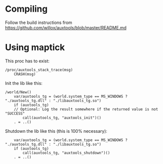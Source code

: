 # Compiling
Follow the build instructions from https://github.com/willox/auxtools/blob/master/README.md

# Using maptick
This proc has to exist:
```dm
/proc/auxtools_stack_trace(msg)
    CRASH(msg)
```

Init the lib like this:
```dm
/world/New()
	var/auxtools_tg = (world.system_type == MS_WINDOWS ? "./auxtools_tg.dll" : "./libauxtools_tg.so")
	if (auxtools_tg)
    // Optional: Log the result somewhere if the returned value is not "SUCCESS"
		call(auxtools_tg, "auxtools_init")()
	. = ..()
```

Shutdown the lib like this (this is 100% necessary):
```dm
	var/auxtools_tg = (world.system_type == MS_WINDOWS ? "./auxtools_tg.dll" : "./libauxtools_tg.so")
	if (auxtools_tg)
		call(auxtools_tg, "auxtools_shutdown")()
	. = ..()
```

